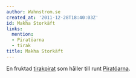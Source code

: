 ```yaml
---
author: Wahnstrom.se
created_at: '2011-12-28T18:40:03Z'
id: Makha Storkäft
links:
  mention:
  - Piratöarna
  - tirak
title: Makha Storkäft
---
```


En fruktad [tirakpirat] som håller till runt [Piratöarna].

  [tirakpirat]: tirak
  [Piratöarna]: Piratöarna